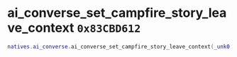 # ai_converse_set_campfire_story_leave_context `0x83CBD612`

```lua
natives.ai_converse.ai_converse_set_campfire_story_leave_context(_unk0 --[[ integer ]])
```